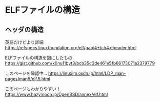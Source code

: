 # ELFファイルの構造

## ヘッダの構造

英語だけどより詳細
<https://refspecs.linuxfoundation.org/elf/gabi4+/ch4.eheader.html>

ELFファイルの構造を図にしたもの
<https://gist.github.com/x0nu11byt3/bcb35c3de461e5fb66173071a2379779>

このページを確認中...
<https://linuxjm.osdn.jp/html/LDP_man-pages/man5/elf.5.html>

このページもわかりやすい！
<https://www.hazymoon.jp/OpenBSD/annex/elf.html>